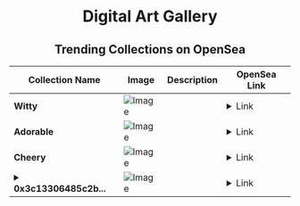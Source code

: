 <div align="center">

# Digital Art Gallery

## Trending Collections on OpenSea

| Collection Name                       | Image                                                                                     | Description                       | OpenSea Link                                                                                          |
|---------------------------------------|-------------------------------------------------------------------------------------------|-----------------------------------|--------------------------------------------------------------------------------------------------------|
| **Witty** | ![Image](https://i.seadn.io/s/raw/files/c5b710b92986ac41fa643d915a3d5526.jpg?w=500&auto=format?w=200&auto=format) |  | <details><summary>Link</summary>[Witty](https://opensea.io/collection/witty-626)</details> |
| **Adorable** | ![Image](https://i.seadn.io/s/raw/files/6a695f221668c76e38cb6904f379821b.jpg?w=500&auto=format?w=200&auto=format) |  | <details><summary>Link</summary>[Adorable](https://opensea.io/collection/adorable-619)</details> |
| **Cheery** | ![Image](https://i.seadn.io/s/raw/files/177cd13a78b3dba2d3655434ce3a265d.jpg?w=500&auto=format?w=200&auto=format) |  | <details><summary>Link</summary>[Cheery](https://opensea.io/collection/cheery-269)</details> |
| **<details><summary>0x3c13306485c2b...</summary>0x3c13306485c2b65ad5085dcf5f3f413bb50b9025</details>** | ![Image](https://i.seadn.io/s/raw/files/616f9780cfa8e5b6b9b0f9fac52c7a33.jpg?w=500&auto=format?w=200&auto=format) |  | <details><summary>Link</summary>[0x3c13306485c2b65ad5085dcf5f3f413bb50b9025](https://opensea.io/collection/0x3c13306485c2b65ad5085dcf5f3f413bb50b9025)</details> |

</div>